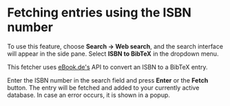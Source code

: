 Fetching entries using the ISBN number
======================================

To use this feature, choose **Search -&gt; Web search**, and the search interface will appear in the side pane. Select **ISBN to BibTeX** in the dropdown menu.

This fetcher uses [eBook.de's](http://www.ebook.de/) API to convert an ISBN to a BibTeX entry.

Enter the ISBN number in the search field and press **Enter** or the **Fetch** button. The entry will be fetched and added to your currently active database. In case an error occurs, it is shown in a popup.
